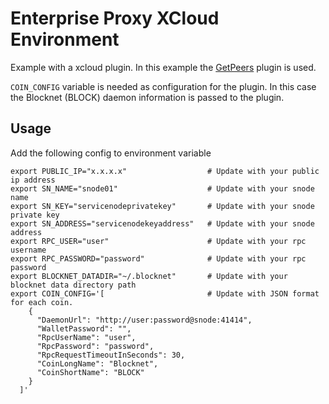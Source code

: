 # Enterprise Proxy XCloud Environment

Example with a xcloud plugin. In this example the [GetPeers](https://github.com/XRouter-Service-Explorer/XCloud.GetPeers) plugin is used.

`COIN_CONFIG` variable is needed as configuration for the plugin. In this case the Blocknet (BLOCK) daemon information is passed to the plugin.
## Usage
Add the following config to environment variable
```
export PUBLIC_IP="x.x.x.x"                  # Update with your public ip address
export SN_NAME="snode01"                    # Update with your snode name
export SN_KEY="servicenodeprivatekey"       # Update with your snode private key
export SN_ADDRESS="servicenodekeyaddress"   # Update with your snode address
export RPC_USER="user"                      # Update with your rpc username
export RPC_PASSWORD="password"              # Update with your rpc password
export BLOCKNET_DATADIR="~/.blocknet"       # Update with your blocknet data directory path
export COIN_CONFIG='[                       # Update with JSON format for each coin. 
    {
      "DaemonUrl": "http://user:password@snode:41414",
      "WalletPassword": "",
      "RpcUserName": "user",
      "RpcPassword": "password",
      "RpcRequestTimeoutInSeconds": 30,
      "CoinLongName": "Blocknet",
      "CoinShortName": "BLOCK"
    }
  ]'
```